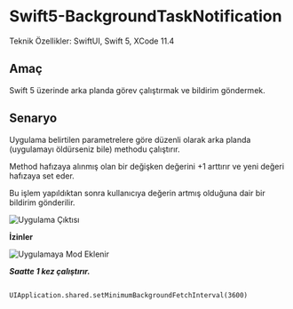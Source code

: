# Swift5-BackgroundTaskNotification

Teknik Özellikler: SwiftUI, Swift 5, XCode 11.4

## Amaç ##

Swift 5 üzerinde arka planda görev çalıştırmak ve bildirim göndermek.



## Senaryo ##

Uygulama belirtilen parametrelere göre düzenli olarak arka planda (uygulamayı öldürseniz bile) methodu çalıştırır. 

Method hafızaya alınmış olan bir değişken değerini +1 arttırır ve yeni değeri hafızaya set eder.

Bu işlem yapıldıktan sonra kullanıcıya değerin artmış olduğuna dair bir bildirim gönderilir. 



![Uygulama Çıktısı](https://github.com/cmlcrn17/Swift5-BackgroundTaskNotification/blob/master/BackgroundTask1.png=250x250)


**İzinler** 

![Uygulamaya Mod Eklenir](https://github.com/cmlcrn17/Swift5-BackgroundTaskNotification/blob/master/Permission1.png=250x250)





***Saatte 1 kez çalıştırır.***
```

UIApplication.shared.setMinimumBackgroundFetchInterval(3600)

```

